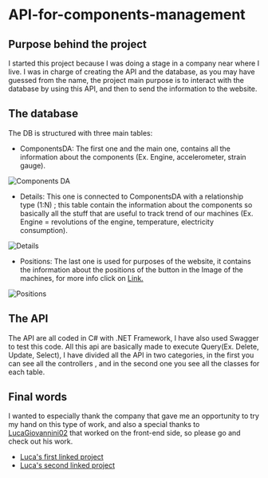 # API-for-components-management 


## Purpose behind the project 
I started this project because I was doing a stage in a company near where I live. I was in charge of creating the API and the database, as you may have guessed from the name, the project main purpose is to interact with the database by using this API, and then to send the information to the website. 

## The database
The DB is structured with three main tables:
* ComponentsDA: The first one and the main one, contains all the information about the components (Ex. Engine, accelerometer, strain gauge).

![Components DA](https://github.com/Pablososs/api-for-components-management/assets/134268303/2e8a0781-9a25-40b3-b6a2-ce368dd856bd)

* Details: This one is connected to ComponentsDA with a relationship type (1:N) ; this table contain the information about the components so basically all the stuff that are useful to track trend of our machines (Ex. Engine = revolutions of the engine, temperature, electricity consumption).


![Details](https://github.com/Pablososs/api-for-components-management/assets/134268303/d9c3a7e4-16b9-4337-b573-eb8ac8f45076)


* Positions: The last one is used for purposes of the website, it contains the information about the positions of the button in the Image of the machines, for more info click on [Link.](https://github.com/LucaGiovannini02/details-by-a-photo)

![Positions](https://github.com/Pablososs/api-for-components-management/assets/134268303/586dbbc8-3ae1-485d-96ee-e08e3b95de08)

## The API
The API are all coded in C# with .NET Framework, I have also used Swagger to test this code. All this api are basically made to execute Query(Ex. Delete, Update, Select), I have divided all the API in two categories, in the first you can see all the controllers , and in the second one you see all the classes for each table.

## Final words
I wanted to especially thank the company that gave me an opportunity to try my hand on this type of work, and also a special thanks to [LucaGiovannini02](https://github.com/LucaGiovannini02) that worked on the front-end side, so please go and check out his work. 
* [Luca's first linked project](https://github.com/LucaGiovannini02/components-details) 
* [Luca's second linked project](https://github.com/LucaGiovannini02/details-by-a-photo)
